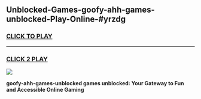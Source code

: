 
## Unblocked-Games-goofy-ahh-games-unblocked-Play-Online-#yrzdg
<h3>
<a href="https://premium.freeplayer.one?title=goofy-ahh-games-unblocked&ref=27F">CLICK TO PLAY</a></h3>
<hr>

<h3>
<a href="https://premium.freeplayer.one?title=goofy-ahh-games-unblocked&ref=27F">CLICK 2 PLAY</a>
  
</h3>

<a href="https://premium.freeplayer.one?title=goofy-ahh-games-unblocked&ref=27F"><img src="https://clearcache.store/games.png"></a>


**goofy-ahh-games-unblocked games unblocked: Your Gateway to Fun and Accessible Online Gaming**
